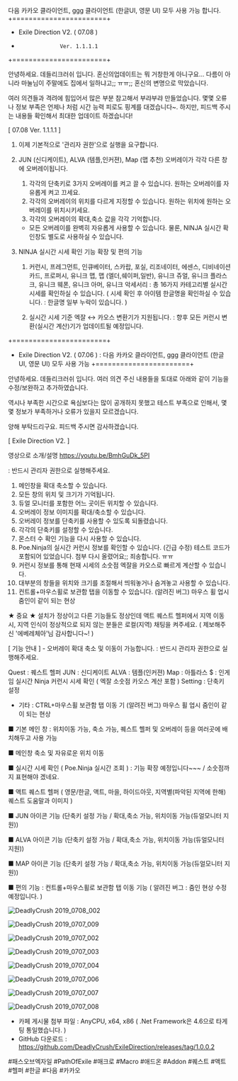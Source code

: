 다음 카카오 클라이언트, ggg 클라이언트 (한글UI, 영문 UI) 모두 사용 가능 합니다.
+=======================+
+ Exile Direction V2. ( 07.08  )
+                  Ver. 1.1.1.1
+=======================+

안녕하세요. 데들리크러쉬 입니다.
혼신의업데이트는 뭐 거창한게 아니구요...
다름이 아니라 마눌님이 주말에도 집에서 일하냐고;; ㅠㅠ;; 혼신의 변명으로 막았습니다.

여러 의견들과 격려에 힘입어서 많은 부분 참고해서 부랴부랴 만들었습니다.
몇몇 오류나 정보 부족은 언제나 처럼 시간 능력 피로도 핑계를 대겠습니다~.
하지만, 피드백 주시는 내용들 확인해서 최대한 업데이트 하겠습니다!

[ 07.08 Ver. 1.1.1.1 ]



1. 이제 기본적으로 '관리자 권한'으로 실행을 요구합니다.

2. JUN (신디케이트), ALVA (템플,인커젼), Map (맵 추천) 오버레이가 각각 다른 창에 오버레이됩니다.

   1) 각각의 단축키로 3가지 오버레이를 켜고 끌 수 있습니다. 원하는 오버레이를 자유롭게 켜고 끄세요.
   2) 각각의 오버레이의 위치를 다르게 지정할 수 있습니다. 원하는 위치에 원하는 오버레이를 위치시키세요.
   3) 각각의 오버레이의 확대,축소 값을 각각 기억합니다.

   * 모든 오버레이를 완벽히 자유롭게 사용할 수 있습니다.
   물론, NINJA 실시간 확인창도 별도로 사용하실 수 있습니다.

3. NINJA 실시간 시세 확인 기능 확장 및 편의 기능
   
   1) 커런시, 프레그먼트, 인큐베이터, 스카랍, 포실, 리조네이터, 에센스,
      디비네이션 카드, 프로퍼시, 유니크 맵, 맵 (엘더,쉐이퍼,일반), 유니크 쥬얼,
      유니크 플라스크, 유니크 웨폰, 유니크 아머, 유니크 악세서리
      : 총 16가지 카테고리별 실시간 시세를 확인하실 수 있습니다.
     ( 시세 확인 후 아이템 한글명을 확인하실 수 있습니다. : 한글명 일부 누락이 있습니다. )

   2) 실시간 시세 기준 엑잘 ↔ 카오스 변환기가 지원됩니다.
      : 향후 모든 커런시 변환(실시간 계산)기가 업데이트될 예정입니다.
      

+=======================+
+ Exile Direction V2. ( 07.06  )
: 다음 카카오 클라이언트, ggg 클라이언트 (한글UI, 영문 UI) 모두 사용 가능
+=======================+

안녕하세요. 데들리크러쉬 입니다.
여러 의견 주신 내용들을 토대로 아래와 같이 기능을 수정/보완하고 추가하였습니다.

역시나 부족한 시간으로 욕심보다는 많이 공개하지 못했고 테스트 부족으로 인해서,
몇몇 정보가 부족하거나 오류가 있을지 모르겠습니다.

양해 부탁드리구요. 피드백 주시면 감사하겠습니다.

[ Exile Direction V2. ]

영상으로 소개/설명 https://youtu.be/BmhGuDk_5PI

: 반드시 관리자 권한으로 실행해주세요.

1. 메인창을 확대 축소할 수 있습니다.
2. 모든 창의 위치 및 크기가 기억됩니다.
3. 듀얼 모니터를 포함한 어느 곳이든 위치할 수 있습니다.
4. 오버레이 정보 이미지를 확대/축소할 수 있습니다.
5. 오버레이 정보를 단축키를 사용할 수 있도록 되돌렸습니다.
6. 각각의 단축키를 설정할 수 있습니다.
7. 몬스터 수 확인 기능을 다시 사용할 수 있습니다.
8. Poe.Ninja의 실시간 커런시 정보를 확인할 수 있습니다. (긴급 수정) 테스트 코드가 포함되어 있었습니다. 첨부 다시 올렸어요;; 죄송합니다. ㅠㅠ
9. 커런시 정보를 통해 현재 시세의 소숫점 엑잘을 카오스로 빠르게 계산할 수 있습니다.
10. 대부분의 창들을 위치와 크기를 조절해서 띄워놓거나 숨겨놓고 사용할 수 있습니다.
11. 컨트롤+마우스휠로 보관함 탭을 이동할 수 있습니다. (알려진 버그) 마우스 휠 업시 줌인이 같이 되는 현상

★ 중요 ★
설치가 정상이고 다른 기능들도 정상인데 액트 퀘스트 헬퍼에서 지역 이동시,
지역 인식이 정상적으로 되지 않는 분들은 로컬(지역) 채팅을 켜주세요.
( 제보해주신 '에베레체아'님 감사합니다~! )



[ 기능 안내 ] - 오버레이 확대 축소 및 이동이 가능합니다.
: 반드시 관리자 권한으로 실행해주세요.

Quest : 퀘스트 헬퍼
JUN : 신디케이트
ALVA : 템플(인커젼)
Map : 아틀라스
$ : 인게임 실시간 Ninja 커런시 시세 확인 ( 엑잘 소숫점 카오스 계산 포함 )
Setting : 단축키 설정
* 기타 : CTRL+마우스휠 보관함 탭 이동 기 (알려진 버그) 마우스 휠 업시 줌인이 같이 되는 현상


■ 기본 메인 창 : 위치이동 가능, 축소 가능, 퀘스트 헬퍼 및 오버레이 등을 여러곳에 배치해두고 사용 가능


■ 메인창 축소 및 자유로운 위치 이동



■ 실시간 시세 확인 ( Poe.Ninja 실시간 조회 ) : 기능 확장 예정입니다~~~ / 소숫점까지 표현해야 겠네요.



■ 액트 퀘스트 헬퍼 ( 영문/한글, 액트, 마을, 하이드아웃, 지역별(파악된 지역에 한해) 퀘스트 도움말과 이미지 )



■ JUN 아이콘 기능 (단축키 설정 가능 / 확대,축소 가능, 위치이동 가능(듀얼모니터 지원))



■ ALVA 아이콘 기능 (단축키 설정 가능 / 확대,축소 가능, 위치이동 가능(듀얼모니터 지원))



■ MAP 아이콘 기능 (단축키 설정 가능 / 확대,축소 가능, 위치이동 가능(듀얼모니터 지원))



■ 편의 기능 : 컨트롤+마우스휠로 보관함 탭 이동 기능 ( 알려진 버그 : 줌인 현상 수정 예정입니다. )

![DeadlyCrush 2019_0708_002](https://user-images.githubusercontent.com/11026168/60771541-a4f62480-a124-11e9-85a9-1375bea11eea.png)

![DeadlyCrush 2019_0707_009](https://user-images.githubusercontent.com/11026168/60761810-711af080-a08b-11e9-9305-adc06a2dae14.png)

![DeadlyCrush 2019_0707_002](https://user-images.githubusercontent.com/11026168/60761783-31ec9f80-a08b-11e9-8e7f-547ed348578c.png)

![DeadlyCrush 2019_0707_003](https://user-images.githubusercontent.com/11026168/60761795-46c93300-a08b-11e9-91ef-19ae7912dc2e.png)

![DeadlyCrush 2019_0707_004](https://user-images.githubusercontent.com/11026168/60761796-4a5cba00-a08b-11e9-851b-e205bab91609.png)

![DeadlyCrush 2019_0707_006](https://user-images.githubusercontent.com/11026168/60761798-4f216e00-a08b-11e9-9083-22f74d4fa8b9.png)

![DeadlyCrush 2019_0707_007](https://user-images.githubusercontent.com/11026168/60761802-53e62200-a08b-11e9-85df-097450b8dcbc.png)

![DeadlyCrush 2019_0707_008](https://user-images.githubusercontent.com/11026168/60761805-56e11280-a08b-11e9-8b72-cfbd15efcd41.png)




* 카페 게시물 첨부 파일 : AnyCPU, x64, x86 ( .Net Framework은 4.6으로 타게팅 통일했습니다. )
* GitHub 다운로드 : https://github.com/DeadlyCrush/ExileDirection/releases/tag/1.0.0.2

#패스오브엑자일 #PathOfExile #매크로 #Macro #애드온 #Addon 
#퀘스트 #액트 #헬퍼 #한글 #다음 #카카오


